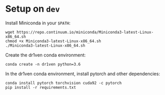 # Setup on `dev`

Install Miniconda in your `$PATH`:
```
wget https://repo.continuum.io/miniconda/Miniconda3-latest-Linux-x86_64.sh
chmod +x Miniconda3-latest-Linux-x86_64.sh
./Miniconda3-latest-Linux-x86_64.sh
```

Create the dr1ven conda environment:
```
conda create -n dr1ven python=3.6
```

In the dr1ven conda environment, install pytorch and other dependencies:
```
conda install pytorch torchvision cuda92 -c pytorch
pip install -r requirements.txt
```
